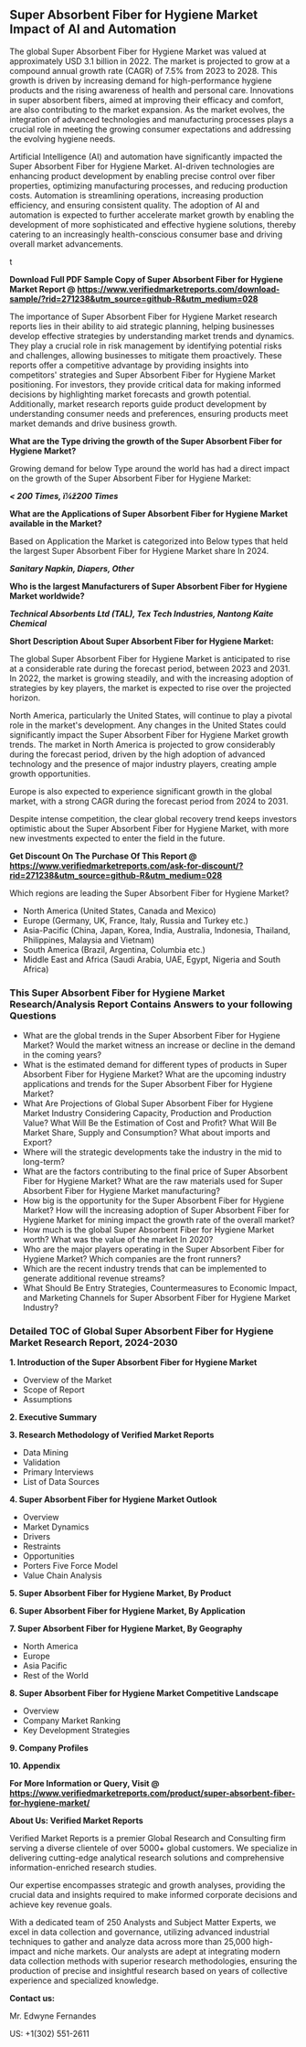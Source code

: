 <h2>Super Absorbent Fiber for Hygiene Market Impact of AI and Automation</h2><p>The global Super Absorbent Fiber for Hygiene Market was valued at approximately USD 3.1 billion in 2022. The market is projected to grow at a compound annual growth rate (CAGR) of 7.5% from 2023 to 2028. This growth is driven by increasing demand for high-performance hygiene products and the rising awareness of health and personal care. Innovations in super absorbent fibers, aimed at improving their efficacy and comfort, are also contributing to the market expansion. As the market evolves, the integration of advanced technologies and manufacturing processes plays a crucial role in meeting the growing consumer expectations and addressing the evolving hygiene needs.</p><p>Artificial Intelligence (AI) and automation have significantly impacted the Super Absorbent Fiber for Hygiene Market. AI-driven technologies are enhancing product development by enabling precise control over fiber properties, optimizing manufacturing processes, and reducing production costs. Automation is streamlining operations, increasing production efficiency, and ensuring consistent quality. The adoption of AI and automation is expected to further accelerate market growth by enabling the development of more sophisticated and effective hygiene solutions, thereby catering to an increasingly health-conscious consumer base and driving overall market advancements.</p>t</p><p id="" class=""><strong>Download Full PDF Sample Copy of Super Absorbent Fiber for Hygiene Market Report @ <a href="https://www.verifiedmarketreports.com/download-sample/?rid=271238&utm_source=github-R&utm_medium=028" target="_blank">https://www.verifiedmarketreports.com/download-sample/?rid=271238&utm_source=github-R&utm_medium=028</a></strong></p><p>The importance of&nbsp;Super Absorbent Fiber for Hygiene Market research reports lies in their ability to aid strategic planning, helping businesses develop effective strategies by understanding market trends and dynamics. They play a crucial role in risk management by identifying potential risks and challenges, allowing businesses to mitigate them proactively. These reports offer a competitive advantage by providing insights into competitors' strategies and Super Absorbent Fiber for Hygiene Market positioning. For investors, they provide critical data for making informed decisions by highlighting market forecasts and growth potential. Additionally, market research reports guide product development by understanding consumer needs and preferences, ensuring products meet market demands and drive business growth.</p><p><strong>What are the&nbsp;Type driving the growth of the Super Absorbent Fiber for Hygiene Market?</strong></p><p id="" class="">Growing demand for below Type around the world has had a direct impact on the growth of the Super Absorbent Fiber for Hygiene Market:</p><em><strong>< 200 Times, ï¼ž200 Times</strong></em></p><strong>What are the&nbsp;Applications&nbsp;of Super Absorbent Fiber for Hygiene Market available in the Market?</strong></p><p id="" class="">Based on Application the Market is categorized into Below types that held the largest Super Absorbent Fiber for Hygiene Market share In 2024.</p><em><strong>Sanitary Napkin, Diapers, Other</strong></em></p><strong>Who is the largest Manufacturers of Super Absorbent Fiber for Hygiene Market worldwide?</strong></p><p><em><strong>Technical Absorbents Ltd (TAL), Tex Tech Industries, Nantong Kaite Chemical</strong></em></p><p id="" class=""><strong>Short Description About Super Absorbent Fiber for Hygiene Market:</strong></p><p>The global Super Absorbent Fiber for Hygiene Market is anticipated to rise at a considerable rate during the forecast period, between 2023 and 2031. In 2022, the market is growing steadily, and with the increasing adoption of strategies by key players, the market is expected to rise over the projected horizon.</p><p>North America, particularly the United States, will continue to play a pivotal role in the market's development. Any changes in the United States could significantly impact the Super Absorbent Fiber for Hygiene Market growth trends. The market in North America is projected to grow considerably during the forecast period, driven by the high adoption of advanced technology and the presence of major industry players, creating ample growth opportunities.</p><p>Europe is also expected to experience significant growth in the global market, with a strong CAGR during the forecast period from 2024 to 2031.</p><p>Despite intense competition, the clear global recovery trend keeps investors optimistic about the Super Absorbent Fiber for Hygiene Market, with more new investments expected to enter the field in the future.</p><p id="" class=""><strong>Get Discount On The Purchase Of This Report @ <a href="https://www.verifiedmarketreports.com/ask-for-discount/?rid=271238&utm_source=github-R&utm_medium=028" target="_blank">https://www.verifiedmarketreports.com/ask-for-discount/?rid=271238&utm_source=github-R&utm_medium=028</a></strong></p>Which regions are leading the Super Absorbent Fiber for Hygiene Market?</p><ul><li>North America (United States, Canada and Mexico)</li><li>Europe (Germany, UK, France, Italy, Russia and Turkey etc.)</li><li>Asia-Pacific (China, Japan, Korea, India, Australia, Indonesia, Thailand, Philippines, Malaysia and Vietnam)</li><li>South America (Brazil, Argentina, Columbia etc.)</li><li>Middle East and Africa (Saudi Arabia, UAE, Egypt, Nigeria and South Africa)</li></ul><h3 id="" class="">This Super Absorbent Fiber for Hygiene Market Research/Analysis Report Contains Answers to your following Questions</h3><ul><li>What are the global trends in the Super Absorbent Fiber for Hygiene Market? Would the market witness an increase or decline in the demand in the coming years?</li><li>What is the estimated demand for different types of products in Super Absorbent Fiber for Hygiene Market? What are the upcoming industry applications and trends for the Super Absorbent Fiber for Hygiene Market?</li><li>What Are Projections of Global Super Absorbent Fiber for Hygiene Market Industry Considering Capacity, Production and Production Value? What Will Be the Estimation of Cost and Profit? What Will Be Market Share, Supply and Consumption? What about imports and Export?</li><li>Where will the strategic developments take the industry in the mid to long-term?</li><li>What are the factors contributing to the final price of Super Absorbent Fiber for Hygiene Market? What are the raw materials used for Super Absorbent Fiber for Hygiene Market manufacturing?</li><li>How big is the opportunity for the Super Absorbent Fiber for Hygiene Market? How will the increasing adoption of Super Absorbent Fiber for Hygiene Market for mining impact the growth rate of the overall market?</li><li>How much is the global Super Absorbent Fiber for Hygiene Market worth? What was the value of the market In 2020?</li><li>Who are the major players operating in the Super Absorbent Fiber for Hygiene Market? Which companies are the front runners?</li><li>Which are the recent industry trends that can be implemented to generate additional revenue streams?</li><li>What Should Be Entry Strategies, Countermeasures to Economic Impact, and Marketing Channels for Super Absorbent Fiber for Hygiene Market Industry?</li></ul><h3 id="" class="">Detailed TOC of Global Super Absorbent Fiber for Hygiene Market Research Report, 2024-2030</h3><p id="" class=""><strong>1. Introduction of the Super Absorbent Fiber for Hygiene Market</strong></p><ul><li>Overview of the Market</li><li>Scope of Report</li><li>Assumptions</li></ul><p id="" class=""><strong>2. Executive Summary</strong></p><p id="" class=""><strong>3. Research Methodology of Verified Market Reports</strong></p><ul><li>Data Mining</li><li>Validation</li><li>Primary Interviews</li><li>List of Data Sources</li></ul><p id="" class=""><strong>4. Super Absorbent Fiber for Hygiene Market Outlook</strong></p><ul><li>Overview</li><li>Market Dynamics</li><li>Drivers</li><li>Restraints</li><li>Opportunities</li><li>Porters Five Force Model</li><li>Value Chain Analysis</li></ul><p id="" class=""><strong>5. Super Absorbent Fiber for Hygiene Market, By Product</strong></p><p id="" class=""><strong>6. Super Absorbent Fiber for Hygiene Market, By Application</strong></p><p id="" class=""><strong>7. Super Absorbent Fiber for Hygiene Market, By Geography</strong></p><ul><li>North America</li><li>Europe</li><li>Asia Pacific</li><li>Rest of the World</li></ul><p id="" class=""><strong>8. Super Absorbent Fiber for Hygiene Market Competitive Landscape</strong></p><ul><li>Overview</li><li>Company Market Ranking</li><li>Key Development Strategies</li></ul><p id="" class=""><strong>9. Company Profiles</strong></p><p id="" class=""><strong>10. Appendix</strong></p><p id="" class=""><strong>For More Information or Query, Visit @ <a href="https://www.verifiedmarketreports.com/product/super-absorbent-fiber-for-hygiene-market/" target="_blank">https://www.verifiedmarketreports.com/product/super-absorbent-fiber-for-hygiene-market/</a></strong></p><p id="" class=""><strong>About Us: Verified Market Reports</strong></p><p id="" class="">Verified Market Reports is a premier Global Research and Consulting firm serving a diverse clientele of over 5000+ global customers. We specialize in delivering cutting-edge analytical research solutions and comprehensive information-enriched research studies.</p><p id="" class="">Our expertise encompasses strategic and growth analyses, providing the crucial data and insights required to make informed corporate decisions and achieve key revenue goals.</p><p id="" class="">With a dedicated team of 250 Analysts and Subject Matter Experts, we excel in data collection and governance, utilizing advanced industrial techniques to gather and analyze data across more than 25,000 high-impact and niche markets. Our analysts are adept at integrating modern data collection methods with superior research methodologies, ensuring the production of precise and insightful research based on years of collective experience and specialized knowledge.</p><p id="" class=""><strong>Contact us:</strong></p><p id="" class="">Mr. Edwyne Fernandes</p><p id="" class="">US: +1(302) 551-2611</p>